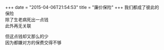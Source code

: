 +++
date = "2015-04-06T21:54:53"
title = "廉价保险"
+++
我们都成了彼此的保险  
除了生老病死出一点钱  
此外再无关联  
  
但这点钱却又那么的少  
因为都嫌对方的保费交得不够  